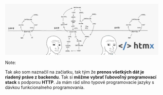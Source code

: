 ![htmx](img/htmx.png)

Note: 

Tak ako som naznačil na začiatku, tak tým že **prenos všetkých dát je riadený práve z backendu**. Tak si **môžme vybrať ľubovoľný programovací stack** s podporou **HTTP**. Ja mám rád silno typové programovacie jazyky s dávkou funkcionalneho programovania.

